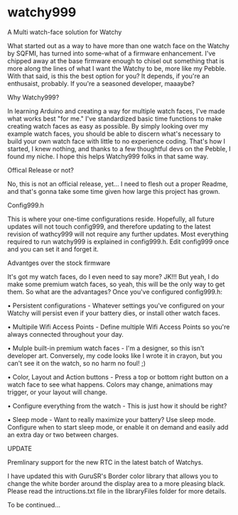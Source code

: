 # watchy999
A Multi watch-face solution for Watchy

What started out as a way to have more than one watch face on the Watchy by SQFMI, has turned into some-what of a firmware enhancement. I've chipped away at the base firmware enough to chisel out something that is more along the lines of what I want the Watchy to be, more like my Pebble. With that said, is this the best option for you? It depends, if you're an enthusaist, probably. If you're a seasoned developer, maaaybe? 

Why Watchy999?

In learning Arduino and creating a way for multiple watch faces, I've made what works best "for me." I've standardized basic time functions to make creating watch faces as easy as possible. By simply looking over my example watch faces, you should be able to discern what's necessary to build your own watch face with little to no experience coding. That's how I started, I knew nothing, and thanks to a few thoughtful devs on the Pebble, I found my niche. I hope this helps Watchy999 folks in that same way.

Offical Release or not?

No, this is not an official release, yet... I need to flesh out a proper Readme, and that's gonna take some time given how large this project has grown.

Config999.h

This is where your one-time configurations reside. Hopefully, all future updates will not touch config999, and therefore updating to the latest revision of wathcy999 will not require any further updates. Most everything required to run watchy999 is explained in config999.h. Edit config999 once and you can set it and forget it.

Advantges over the stock firmware

It's got my watch faces, do I even need to say more? JK!!! But yeah, I do make some premium watch faces, so yeah, this will be the only way to get them. So what are the advantages? Once you've configured config999.h:

• Persistent configurations - Whatever settings you've configured on your Watchy will persist even if your battery dies, or install other watch faces. 

• Multipile Wifi Access Points - Define multiple Wifi Access Points so you're always connected throughout your day.

• Mulple built-in premium watch faces - I'm a designer, so this isn't developer art. Conversely, my code looks like I wrote it in crayon, but you can't see it on the watch, so no harm no foul! ;)

• Color, Layout and Action buttons - Press a top or bottom right button on a watch face to see what happens. Colors may change, animations may trigger, or your layout will change.

• Configure everything from the watch - This is just how it should be right?

• Sleep mode - Want to really maximize your battery? Use sleep mode. Configure when to start sleep mode, or enable it on demand and easily add an extra day or two between charges.

UPDATE

Premlinary support for the new RTC in the latest batch of Watchys.

I have updated this with GuruSR's Border color library that allows you to change the white border around the display area to a more pleasing black. Please read the intructions.txt file in the libraryFiles folder for more details.

To be continued...
